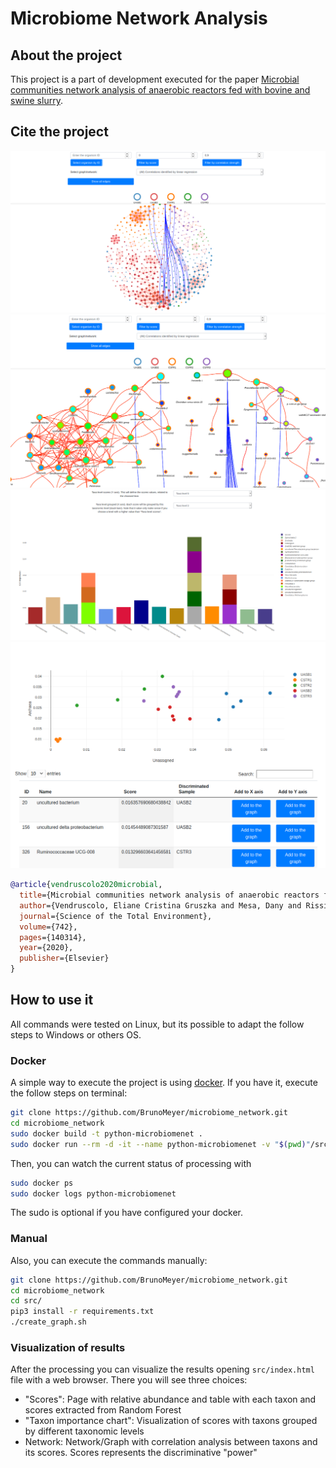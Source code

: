 # Microbiome Network Analysis

## About the project
This project is a part of development executed for the paper [Microbial communities network analysis of anaerobic reactors fed with bovine and swine slurry](https://www.sciencedirect.com/science/article/pii/S0048969720338365?casa_token=PcVBqDpuUCEAAAAA:cbPP1EZVfoLxi5-nEJDBI-ktJ9ggLAbzqEAh9Yc5rxRsyZFSe1c3bgnhS7bzN1R_cyXXJOKRzfg).

## Cite the project
![graph.html page_1](doc/img/graph_html_page_1.png)
![graph.html page_2](doc/img/graph_html_page_2.png)
![taxon_importance.html page](doc/img/taxon_importance_html_page.png)
![scores.html page](doc/img/scores_html_page.png)


```bibtex
@article{vendruscolo2020microbial,
  title={Microbial communities network analysis of anaerobic reactors fed with bovine and swine slurry},
  author={Vendruscolo, Eliane Cristina Gruszka and Mesa, Dany and Rissi, Daniel Vasconcelos and Meyer, Bruno Henrique and de Oliveira Pedrosa, F{\'a}bio and de Souza, Emanuel Maltempi and Cruz, Leonardo Magalh{\~a}es},
  journal={Science of the Total Environment},
  volume={742},
  pages={140314},
  year={2020},
  publisher={Elsevier}
}
```

## How to use it
All commands were tested on Linux, but its possible to adapt the follow steps to Windows or others OS.

### Docker
A simple way to execute the project is using [docker](https://www.docker.com/).
If you have it, execute the follow steps on terminal:



```bash
git clone https://github.com/BrunoMeyer/microbiome_network.git
cd microbiome_network
sudo docker build -t python-microbiomenet .
sudo docker run --rm -d -it --name python-microbiomenet -v "$(pwd)"/src:/microbnet -w "/microbnet" python-microbiomenet
```

Then, you can watch the current status of processing with
```bash
sudo docker ps
sudo docker logs python-microbiomenet
```

The sudo is optional if you have configured your docker.

### Manual
Also, you can execute the commands manually:
```bash
git clone https://github.com/BrunoMeyer/microbiome_network.git
cd microbiome_network
cd src/
pip3 install -r requirements.txt
./create_graph.sh
```

### Visualization of results
After the processing you can visualize the results opening `src/index.html` file with a web browser. There you will see three choices:

- "Scores": Page with relative abundance and table with each taxon and scores extracted from Random Forest
- "Taxon importance chart": Visualization of scores with taxons grouped by different taxonomic levels 
- Network: Network/Graph with correlation analysis between taxons and its scores. Scores represents the discriminative "power"

